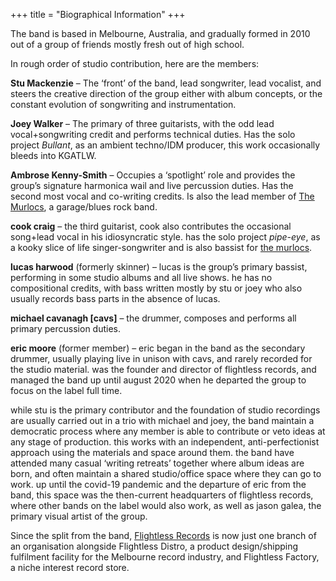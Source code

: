 +++
title = "Biographical Information"
+++

The band is based in Melbourne, Australia, and gradually formed in 2010 out of a group of friends mostly fresh out of high school.

In rough order of studio contribution, here are the members:

**Stu Mackenzie** – The ‘front’ of the band, lead songwriter, lead vocalist, and steers the creative direction of the group either with album concepts, or the constant evolution of songwriting and instrumentation.

**Joey Walker** – The primary of three guitarists, with the odd lead vocal+songwriting credit and performs technical duties. Has the solo project _Bullant_, as an ambient techno/IDM producer, this work occasionally bleeds into KGATLW.

**Ambrose Kenny-Smith** – Occupies a ‘spotlight’ role and provides the group’s signature harmonica wail and live percussion duties. Has the second most vocal and co-writing credits. Is also the lead member of [The Murlocs](The-Murlocs), a garage/blues rock band.

**cook craig** – the third guitarist, cook also contributes the occasional song+lead vocal in his idiosyncratic style. has the solo project _pipe-eye_, as a kooky slice of life singer-songwriter and is also bassist for [the murlocs](The-Murlocs).

**lucas harwood** (formerly skinner) – lucas is the group’s primary bassist, performing in some studio albums and all live shows. he has no compositional credits, with bass written mostly by stu or joey who also usually records bass parts in the absence of lucas.

**michael cavanagh \[cavs\]** – the drummer, composes and performs all primary percussion duties.

**eric moore** (former member) – eric began in the band as the secondary drummer, usually playing live in unison with cavs, and rarely recorded for the studio material. was the founder and director of flightless records, and managed the band up until august 2020 when he departed the group to focus on the label full time.

while stu is the primary contributor and the foundation of studio recordings are usually carried out in a trio with michael and joey, the band maintain a democratic process where any member is able to contribute or veto ideas at any stage of production. this works with an independent, anti-perfectionist approach using the materials and space around them. the band have attended many casual ‘writing retreats’ together where album ideas are born, and often maintain a shared studio/office space where they can go to work. up until the covid-19 pandemic and the departure of eric from the band, this space was the then-current headquarters of flightless records, where other bands on the label would also work, as well as jason galea, the primary visual artist of the group.

Since the split from the band, [Flightless Records](https://flightlessrecords.com/) is now just one branch of an organisation alongside Flightless Distro, a product design/shipping fulfilment facility for the Melbourne record industry, and Flightless Factory, a niche interest record store.
